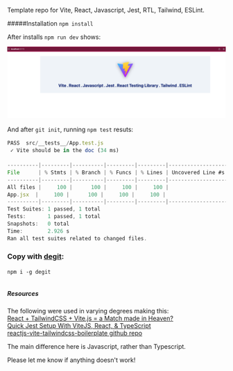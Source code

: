 Template repo for Vite, React, Javascript, Jest, RTL, Tailwind, ESLint.


#####Installation
`npm install`

After installs
`npm run dev` shows:

![preview](./preview.png)


And after `git init`, running `npm test` resuts:


 ```javascript
 PASS  src/__tests__/App.test.js
  ✓ Vite should be in the doc (34 ms)

----------|---------|----------|---------|---------|-------------------
File      | % Stmts | % Branch | % Funcs | % Lines | Uncovered Line #s 
----------|---------|----------|---------|---------|-------------------
All files |     100 |      100 |     100 |     100 |                   
 App.jsx  |     100 |      100 |     100 |     100 |                   
----------|---------|----------|---------|---------|-------------------
Test Suites: 1 passed, 1 total
Tests:       1 passed, 1 total
Snapshots:   0 total
Time:        2.926 s
Ran all test suites related to changed files.


 ```

### Copy with [degit](https://github.com/Rich-Harris/degit):  

```npm i -g degit```
```degit/ccozens/Vite-React-Javascript-Jest-React-Testing-Library-Tailwind-ESLint
```

##### Resources
The following were used in varying degrees making this:  
[React + TailwindCSS + Vite.js = a Match made in Heaven?](https://dev.to/rjzauner/react-tailwindcss-vite-js-a-match-made-in-heaven-14o5)  
[Quick Jest Setup With ViteJS, React, & TypeScript](https://codingwithmanny.medium.com/quick-jest-setup-with-vitejs-react-typescript-82f325e4323f)  
[reactjs-vite-tailwindcss-boilerplate github repo](https://github.com/joaopaulomoraes/reactjs-vite-tailwindcss-boilerplate)

The main difference here is Javascript, rather than Typescript.


Please let me know if anything doesn't work!

